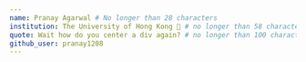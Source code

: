 ```yaml
---
name: Pranay Agarwal # No longer than 28 characters
institution: The University of Hong Kong 🚩 # no longer than 58 characters
quote: Wait how do you center a div again? # no longer than 100 characters, avoid using quotes(") to guarantee the format remains the same.
github_user: pranay1208
---
```

